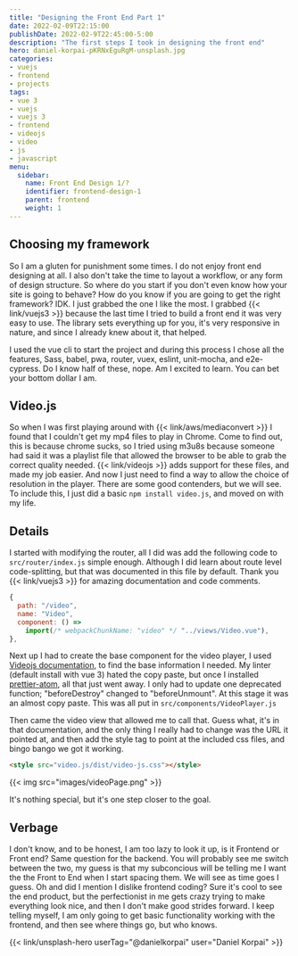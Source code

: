 ```yaml
---
title: "Designing the Front End Part 1"
date: 2022-02-09T22:15:00
publishDate: 2022-02-9T22:45:00-5:00
description: "The first steps I took in designing the front end"
hero: daniel-korpai-pKRNxEguRgM-unsplash.jpg
categories:
- vuejs
- frontend
- projects
tags:
- vue 3
- vuejs
- vuejs 3
- frontend
- videojs
- video
- js
- javascript
menu:
  sidebar:
    name: Front End Design 1/?
    identifier: frontend-design-1
    parent: frontend
    weight: 1
---
```


## Choosing my framework
So I am a gluten for punishment some times. I do not enjoy front end designing at all. I also don't take the time to layout a workflow, or any form of design structure. So where do you start if you don't even know how your site is going to behave? How do you know if you are going to get the right framework? IDK. I just grabbed the one I like the most. I grabbed {{< link/vuejs3 >}} because the last time I tried to build a front end it was very easy to use. The library sets everything up for you, it's very responsive in nature, and since I already knew about it, that helped.

I used the vue cli to start the project and during this process I chose all the features, Sass, babel, pwa, router, vuex, eslint, unit-mocha, and e2e-cypress. Do I know half of these, nope. Am I excited to learn. You can bet your bottom dollar I am.

## Video.js
So when I was first playing around with {{< link/aws/mediaconvert >}} I found that I couldn't get my mp4 files to play in Chrome. Come to find out, this is because chrome sucks, so I tried using m3u8s because someone had said it was a playlist file that allowed the browser to be able to grab the correct quality needed. {{< link/videojs >}} adds support for these files, and made my job easier. And now I just need to find a way to allow the choice of resolution in the player. There are some good contenders, but we will see. To include this, I just did a basic `npm install video.js`, and moved on with my life.

## Details
I started with modifying the router, all I did was add the following code to `src/router/index.js` simple enough. Although I did learn about route level code-splitting, but that was documented in this file by default. Thank you {{< link/vuejs3 >}} for amazing documentation and code comments.

```js
{
  path: "/video",
  name: "Video",
  component: () =>
    import(/* webpackChunkName: "video" */ "../views/Video.vue"),
},
```

Next up I had to create the base component for the video player, I used [Videojs documentation](https://docs.videojs.com/tutorial-vue.html), to find the base information I needed. My linter (default install with vue 3) hated the copy paste, but once I installed [prettier-atom](https://atom.io/packages/prettier-atom), all that just went away. I only had to update one deprecated function; "beforeDestroy" changed to "beforeUnmount". At this stage it was an almost copy paste. This was all put in `src/components/VideoPlayer.js`

Then came the video view that allowed me to call that. Guess what, it's in that documentation, and the only thing I really had to change was the URL it pointed at, and then add the style tag to point at the included css files, and bingo bango we got it working.


```html
<style src="video.js/dist/video-js.css"></style>
```

{{< img src="images/videoPage.png" >}}

It's nothing special, but it's one step closer to the goal.

## Verbage
I don't know, and to be honest, I am too lazy to look it up, is it Frontend or Front end? Same question for the backend. You will probably see me switch between the two, my guess is that my subconcious will be telling me I want the the Front to End when I start spacing them. We will see as time goes I guess. Oh and did I mention I dislike frontend coding? Sure it's cool to see the end product, but the perfectionist in me gets crazy trying to make everything look nice, and then I don't make good strides forward. I keep telling myself, I am only going to get basic functionality working with the frontend, and then see where things go, but who knows.

{{< link/unsplash-hero userTag="@danielkorpai" user="Daniel Korpai" >}}
